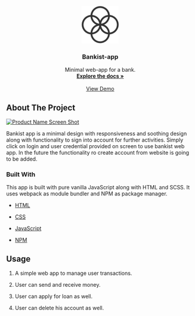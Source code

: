 <p align="center">
  <a href="https://bankist-app-ssr.netlify.app/">
    <img src="./logo.png" alt="Logo" width="100" height="100">
  </a>

  <h3 align="center">Bankist-app</h3>

  <p align="center">
    Minimal web-app for a bank.
    <br />
    <a href="#about-the-project"><strong>Explore the docs »</strong></a>
    <br />
    <br />
    <a href="https://bankist-app-ssr.netlify.app/">View Demo</a>
    
  </p>
</p>

## About The Project

[![Product Name Screen Shot][product-screenshot]](https://bankist-app-ssr.netlify.app/)

Bankist app is a minimal design with responsiveness and soothing design along with functionality to sign into account for further activities. Simply click on login and user credential provided on screen to use bankist web app. In the future the functionality ro create account from website is going to be added.

### Built With

This app is built with pure vanilla JavaScript along with HTML and SCSS. It uses webpack as module bundler and NPM as package manager.

- [HTML](https://developer.mozilla.org/en-US/docs/Web/HTML)
- [CSS](https://css-lang.com/)
- [JavaScript](https://developer.mozilla.org/en-US/docs/Web/javascript)

- [NPM](https://www.npmjs.com/)

## Usage

1. A simple web app to manage user transactions.

2. User can send and receive money.

3. User can apply for loan as well.

4. User can delete his account as well.

[product-screenshot]: ./screenshot(38).png
